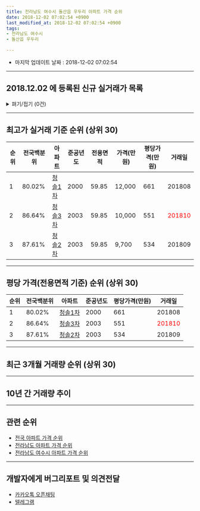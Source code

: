 ```yaml
---
title: 전라남도 여수시 돌산읍 우두리 아파트 가격 순위
date: 2018-12-02 07:02:54 +0900
last_modified_at: 2018-12-02 07:02:54 +0900
tags:
- 전라남도 여수시
- 돌산읍 우두리

---
```


* 마지막 업데이트 날짜 : 2018-12-02 07:02:54

---

## 2018.12.02 에 등록된 신규 실거래가 목록

<details>
<summary>펴기/접기 (0건)</summary>
<div markdown="1">

|아파트|전국백분위|준공년도|전용면적|가격(만원)|평당가격(만원)|거래일|
|---|---|---|---|---|---|---|
|없음|||||||


</div>
</details>

---

## 최고가 실거래 기준 순위 (상위 30)


|순위|전국백분위|아파트|준공년도|전용면적|가격(만원)|평당가격(만원)|거래일|
|---|---|---|---|---|---|---|---|
|1|80.02%|[청솔1차](https://search.naver.com/search.naver?query=%EC%A0%84%EB%9D%BC%EB%82%A8%EB%8F%84+%EC%97%AC%EC%88%98%EC%8B%9C+%EB%8F%8C%EC%82%B0%EC%9D%8D+%EC%9A%B0%EB%91%90%EB%A6%AC+%EC%B2%AD%EC%86%941%EC%B0%A8)|2000|59.85|12,000|661|201808|
|2|86.64%|[청솔3차](https://search.naver.com/search.naver?query=%EC%A0%84%EB%9D%BC%EB%82%A8%EB%8F%84+%EC%97%AC%EC%88%98%EC%8B%9C+%EB%8F%8C%EC%82%B0%EC%9D%8D+%EC%9A%B0%EB%91%90%EB%A6%AC+%EC%B2%AD%EC%86%943%EC%B0%A8)|2003|59.85|10,000|551|<span style="color:red">201810</span>|
|3|87.61%|[청솔2차](https://search.naver.com/search.naver?query=%EC%A0%84%EB%9D%BC%EB%82%A8%EB%8F%84+%EC%97%AC%EC%88%98%EC%8B%9C+%EB%8F%8C%EC%82%B0%EC%9D%8D+%EC%9A%B0%EB%91%90%EB%A6%AC+%EC%B2%AD%EC%86%942%EC%B0%A8)|2003|59.85|9,700|534|201809|


---

## 평당 가격(전용면적 기준) 순위 (상위 30)


|순위|전국백분위|아파트|준공년도|평당가격(만원)|거래일|
|---|---|---|---|---|---|
|1|80.02%|[청솔1차](https://search.naver.com/search.naver?query=%EC%A0%84%EB%9D%BC%EB%82%A8%EB%8F%84+%EC%97%AC%EC%88%98%EC%8B%9C+%EB%8F%8C%EC%82%B0%EC%9D%8D+%EC%9A%B0%EB%91%90%EB%A6%AC+%EC%B2%AD%EC%86%941%EC%B0%A8)|2000|661|201808|
|2|86.64%|[청솔3차](https://search.naver.com/search.naver?query=%EC%A0%84%EB%9D%BC%EB%82%A8%EB%8F%84+%EC%97%AC%EC%88%98%EC%8B%9C+%EB%8F%8C%EC%82%B0%EC%9D%8D+%EC%9A%B0%EB%91%90%EB%A6%AC+%EC%B2%AD%EC%86%943%EC%B0%A8)|2003|551|<span style="color:red">201810</span>|
|3|87.61%|[청솔2차](https://search.naver.com/search.naver?query=%EC%A0%84%EB%9D%BC%EB%82%A8%EB%8F%84+%EC%97%AC%EC%88%98%EC%8B%9C+%EB%8F%8C%EC%82%B0%EC%9D%8D+%EC%9A%B0%EB%91%90%EB%A6%AC+%EC%B2%AD%EC%86%942%EC%B0%A8)|2003|534|201809|


---

## 최근 3개월 거래량 순위 (상위 30)


<div style="width:100%;">
    <canvas id="deal_count_ranking" height="250"></canvas>
</div>


<script>
new Chart(document.getElementById("deal_count_ranking"), {
    type: 'horizontalBar',
    data: {
        labels: ['청솔1차', '청솔3차', '청솔2차'],
        datasets: [{
            label: '실거래 수',
            data: [18, 10, 9],
            borderColor: "rgba(255, 0, 128, 1)",
            backgroundColor: "rgba(255, 0, 128, 0.5)",
            fill: false,
        }]
    },
    options: {
        responsive: true,
        title: {
            display: true,
            text: '최근 3개월 거래량 순위'
        },
        tooltips: {
            mode: 'index',
            intersect: false,
            callbacks: {
                title: function(tooltipItems, data) {
                    return "실거래 수:";
                },
                label: function(tooltipItem, data) {
                    return data.labels[tooltipItem.index] + ": " + tooltipItem.xLabel;
                }
            }
        },
        hover: {
            mode: 'nearest',
            intersect: true
        },
        scales: {
            xAxes: [{
                display: true,
                scaleLabel: {
                    display: true,
                    labelString: '실거래 수'
                },
                ticks: {
                    suggestedMin: 0,
                }
            }],
            yAxes: [{
                display: true,
                ticks: {
                    autoSkip: false,
                    callback: function(value, index, values) {
                        if (value.length > 15)
                            return value.substr(0, 13) + "...";
                        else
                            return value;
                    }
                },
                scaleLabel: {
                    display: false,
                }
            }]
        }
    }
});

</script>


---

## 10년 간 거래량 추이


<div style="width:100%;">
    <canvas id="deal_progress" height="250"></canvas>
</div>

<script>
new Chart(document.getElementById("deal_progress"), {
    type: 'line',
    data: {
        labels: ['200812','200901','200902','200903','200904','200905','200906','200907','200908','200909','200910','200911','200912','201001','201002','201003','201004','201005','201006','201007','201008','201009','201010','201011','201012','201101','201102','201103','201104','201105','201106','201107','201108','201109','201110','201111','201112','201201','201202','201203','201204','201205','201206','201207','201208','201209','201210','201211','201212','201301','201302','201303','201304','201305','201306','201307','201308','201309','201310','201311','201312','201401','201402','201403','201404','201405','201406','201407','201408','201409','201410','201411','201412','201501','201502','201503','201504','201505','201506','201507','201508','201509','201510','201511','201512','201601','201602','201603','201604','201605','201606','201607','201608','201609','201610','201611','201612','201701','201702','201703','201704','201705','201706','201707','201708','201709','201710','201711','201712','201801','201802','201803','201804','201805','201806','201807','201808','201809','201810','201811','201812'],
        datasets: [{
            label: '실거래 수',
            pointRadius: 1,
            data: [0, 0, 0, 0, 0, 0, 1, 0, 0, 0, 0, 0, 0, 0, 0, 0, 0, 0, 0, 0, 0, 5, 7, 7, 5, 3, 5, 0, 13, 13, 8, 11, 19, 23, 29, 15, 13, 17, 35, 28, 5, 2, 17, 11, 1, 3, 4, 4, 9, 5, 10, 6, 7, 11, 10, 7, 7, 8, 16, 11, 16, 17, 18, 7, 12, 8, 7, 10, 6, 18, 2, 6, 19, 38, 16, 13, 12, 9, 7, 14, 8, 16, 10, 5, 11, 14, 4, 13, 9, 8, 14, 37, 26, 30, 16, 15, 16, 15, 41, 26, 11, 16, 13, 9, 23, 34, 12, 21, 13, 11, 13, 27, 20, 18, 10, 19, 15, 10, 28, 9, 0],
            borderColor: "rgba(255, 201, 14, 1)",
            backgroundColor: "rgba(255, 201, 14, 0.5)",
            fill: true,
        }]
    },
    options: {
        responsive: true,
        title: {
            display: true,
            text: '10년간 거래량 추이'
        },
        tooltips: {
            mode: 'index',
            intersect: false,
        },
        hover: {
            mode: 'nearest',
            intersect: true
        },
        scales: {
            xAxes: [{
                display: true,
                scaleLabel: {
                    display: true,
                    labelString: '년/월'
                }
            }],
            yAxes: [{
                display: true,
                ticks: {
                    suggestedMin: 0,
                },
                scaleLabel: {
                    display: true,
                    labelString: '실거래 수'
                }
            }]
        }
    }
});

</script>


---

## 관련 순위

- [전국 아파트 가격 순위](https://inasie.github.io/apt-ranking/전국)
- [전라남도 아파트 가격 순위](https://inasie.github.io/apt-ranking/전라남도)
- [전라남도 여수시 아파트 가격 순위](https://inasie.github.io/apt-ranking/전라남도-여수시)


---

## 개발자에게 버그리포트 및 의견전달

- [카카오톡 오픈채팅](https://open.kakao.com/o/gLJUAP4)
- [텔레그램](https://t.me/inasie)

